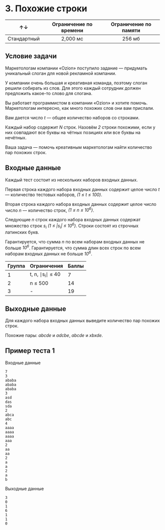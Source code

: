 ﻿# 3. Похожие строки

| &uarr;&darr; | Ограничение по времени | Ограничение по памяти |
|:------------:|:----------------------:|:---------------------:|
| Стандартный  | 2,000 мс               | 256 мб                |

## Условие задачи
Маркетологам компании «Ozion» поступило задание — придумать уникальный слоган для новой рекламной компании.

У компании очень большая и креативная команда, поэтому слоган решили собирать из слов. Для этого каждый сотрудник должен предложить какое-то слово для слогана.

Вы работает программистом в компании «Ozion» и хотите помочь. Маркетологам интересно, как много похожих слов они вам прислали.

Вам дается число *t* — общее количество наборов со строками.
  
Каждый набор содержит *N* строк. Назовём *2* строки похожими, если у них совпадают все буквы на чётных позициях или все буквы на нечётных.

Ваша задача — помочь креативным маркетологам найти количество пар похожих строк.

## Входные данные
Каждый тест состоит из нескольких наборов входных данных.

Первая строка каждого набора входных данных содержит целое число *t* — количество тестовых наборов, *(1 ≤ t ≤ 100)*.

Вторая строка каждого набора входных данных содержит целое число число *n* — количество строк, *(1 ≤ n ≤ 10<sup>6</sup>)*.

Следующие *n* строк каждого набора входных данных содержат множество строк *s<sub>i</sub>​ (1 ≤ |s<sub>i</sub>| ≤ 10<sup>6</sup>)*. Строки состоят из строчных латинских букв.

Гарантируется, что сумма *n* по всем наборам входных данных не больше *10<sup>6</sup>*. Гарантируется, что сумма длин всех строк по всем наборам входных данных не больше *10<sup>6</sup>*.

| Группа | Ограничения                        | Баллы  |
|--------|------------------------------------|--------|
| 1      | t, n, &mid;s<sub>i</sub>&mid; ≤ 40 | 7      |
| 2      | n ≤ 500                            | 14     |
| 3      |  -                                 | 19     |

## Выходные данные
Для каждого набора входных данных выведите количество пар похожих строк.

Похожие пары: *abcde* и *adcbe*, *abcde* и *xbxde*.

## Пример теста 1
Входные данные
```
7
3
ababa
ababa
ababa
3
asd
das
sda
2
abca
abc
4
aaaa
aaaa
aaaa
aaa
2
aa
aa
2
a
a
2
a
b
```

Выходные данные
```
3
0
1
6
1
1
0
```